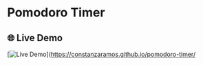 # Pomodoro Timer

## 🌐 Live Demo
[![Live Demo](https://img.shields.io/badge/Live_Demo-Click_Here-brightgreen)](https://constanzaramos.github.io/pomodoro-timer/
